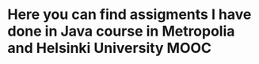 # Here you can find assigments I have done in Java course in Metropolia and Helsinki University MOOC


